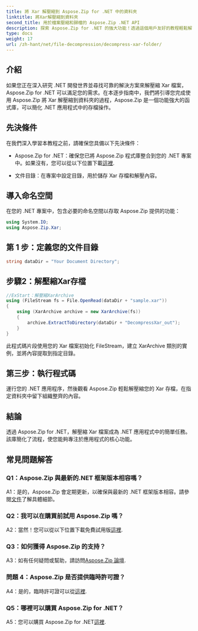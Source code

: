 ```yaml
---
title: 將 Xar 解壓縮到 Aspose.Zip for .NET 中的資料夾
linktitle: 將Xar解壓縮到資料夾
second_title: 用於檔案壓縮和歸檔的 Aspose.Zip .NET API
description: 探索 Aspose.Zip for .NET 的強大功能！透過這個用戶友好的教程輕鬆解壓縮 Xar 檔案。增強您的 .NET 開發體驗。
type: docs
weight: 17
url: /zh-hant/net/file-decompression/decompress-xar-folder/
---
```

## 介紹

如果您正在深入研究 .NET 開發世界並尋找可靠的解決方案來解壓縮 Xar 檔案，Aspose.Zip for .NET 可以滿足您的需求。在本逐步指南中，我們將引導您完成使用 Aspose.Zip 將 Xar 解壓縮到資料夾的過程，Aspose.Zip 是一個功能強大的函式庫，可以簡化 .NET 應用程式中的存檔操作。

## 先決條件

在我們深入學習本教程之前，請確保您具備以下先決條件：

-  Aspose.Zip for .NET：確保您已將 Aspose.Zip 程式庫整合到您的 .NET 專案中。如果沒有，您可以從以下位置下載[這裡](https://releases.aspose.com/zip/net/).

- 文件目錄：在專案中設定目錄，用於儲存 Xar 存檔和解壓內容。

## 導入命名空間

在您的 .NET 專案中，包含必要的命名空間以存取 Aspose.Zip 提供的功能：

```csharp
using System.IO;
using Aspose.Zip.Xar;
```

## 第 1 步：定義您的文件目錄

```csharp
string dataDir = "Your Document Directory";
```

## 步驟2：解壓縮Xar存檔

```csharp
//ExStart：解壓縮XarArchive
using (FileStream fs = File.OpenRead(dataDir + "sample.xar"))
{
    using (XarArchive archive = new XarArchive(fs))
    {
        archive.ExtractToDirectory(dataDir + "DecompressXar_out");
    }
}
```

此程式碼片段使用您的 Xar 檔案初始化 FileStream，建立 XarArchive 類別的實例，並將內容提取到指定目錄。

## 第三步：執行程式碼

運行您的 .NET 應用程序，然後觀看 Aspose.Zip 輕鬆解壓縮您的 Xar 存檔，在指定資料夾中留下組織整齊的內容。

## 結論

透過 Aspose.Zip for .NET，解壓縮 Xar 檔案成為 .NET 應用程式中的簡單任務。該庫簡化了流程，使您能夠專注於應用程式的核心功能。


## 常見問題解答

### Q1：Aspose.Zip 與最新的.NET 框架版本相容嗎？

 A1：是的，Aspose.Zip 會定期更新，以確保與最新的 .NET 框架版本相容。請參閱[文件](https://reference.aspose.com/zip/net/)了解具體細節。

### Q2：我可以在購買前試用 Aspose.Zip 嗎？

 A2：當然！您可以從以下位置下載免費試用版[這裡](https://releases.aspose.com/).

### Q3：如何獲得 Aspose.Zip 的支持？

A3：如有任何疑問或幫助，請訪問[Aspose.Zip 論壇](https://forum.aspose.com/c/zip/37).

### 問題 4：Aspose.Zip 是否提供臨時許可證？

 A4：是的，臨時許可證可以從[這裡](https://purchase.aspose.com/temporary-license/).

### Q5：哪裡可以購買 Aspose.Zip for .NET？

 A5：您可以購買 Aspose.Zip for .NET[這裡](https://purchase.aspose.com/buy).